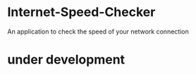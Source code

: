# Internet-Speed-Checker
An application to check the speed of your network connection

# under development
